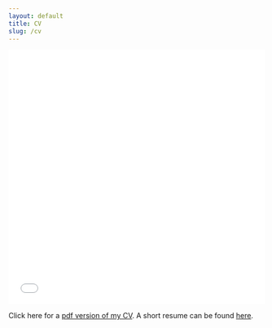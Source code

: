 ```yaml
---
layout: default
title: CV
slug: /cv
---
```


<iframe src="/assets/cv/ChristopherCrawford_CV.pdf" width="100%" height="500" frameborder="no" border="0" marginwidth="0" marginheight="0"></iframe>

Click here for a [pdf version of my CV](/assets/cv/ChristopherCrawford_CV.pdf).
A short resume can be found [here](/assets/cv/ChristopherCrawford_resume.pdf).

<br />
